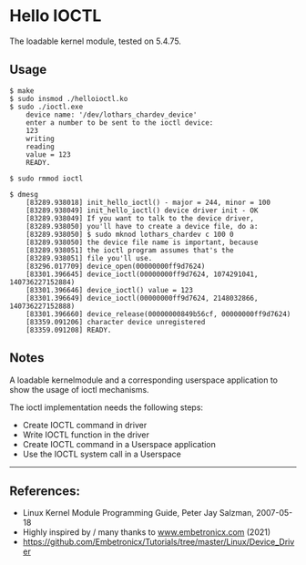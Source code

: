 # Hello IOCTL

The loadable kernel module, tested on 5.4.75.  

## Usage

```
$ make
$ sudo insmod ./helloioctl.ko
$ sudo ./ioctl.exe
    device name: '/dev/lothars_chardev_device'
    enter a number to be sent to the ioctl device:
    123
    writing
    reading
    value = 123
    READY.

$ sudo rmmod ioctl

$ dmesg
    [83289.938018] init_hello_ioctl() - major = 244, minor = 100
    [83289.938049] init_hello_ioctl() device driver init - OK
    [83289.938049] If you want to talk to the device driver,
    [83289.938050] you'll have to create a device file, do a:
    [83289.938050] $ sudo mknod lothars_chardev c 100 0
    [83289.938050] the device file name is important, because
    [83289.938051] the ioctl program assumes that's the
    [83289.938051] file you'll use.
    [83296.017709] device_open(00000000ff9d7624)
    [83301.396645] device_ioctl(00000000ff9d7624, 1074291041, 140736227152884)
    [83301.396646] device_ioctl() value = 123
    [83301.396649] device_ioctl(00000000ff9d7624, 2148032866, 140736227152888)
    [83301.396660] device_release(00000000849b56cf, 00000000ff9d7624)
    [83359.091206] character device unregistered
    [83359.091208] READY.
```


## Notes

A loadable kernelmodule and a corresponding userspace application to show the usage of ioctl mechanisms.  

The ioctl implementation needs the following steps:  
 * Create IOCTL command in driver
 * Write IOCTL function in the driver
 * Create IOCTL command in a Userspace application
 * Use the IOCTL system call in a Userspace

---

## References:
 * Linux Kernel Module Programming Guide, Peter Jay Salzman, 2007-05-18
 * Highly inspired by / many thanks to www.embetronicx.com (2021)
 * https://github.com/Embetronicx/Tutorials/tree/master/Linux/Device_Driver
